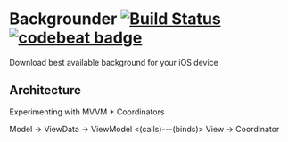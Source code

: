 # Backgrounder [![Build Status](https://app.bitrise.io/app/c5c769425cbf7857/status.svg?token=w5p2dL6QtqDQIyTcjXxSvw&branch=master)](https://app.bitrise.io/app/c5c769425cbf7857) [![codebeat badge](https://codebeat.co/badges/184d8902-c499-4ead-b778-a467d9544c24)](https://codebeat.co/projects/github-com-agapovone-backgrounder-master)

Download best available background for your iOS device

## Architecture

Experimenting with MVVM + Coordinators

Model -> ViewData -> ViewModel <(calls)---(binds)> View -> Coordinator
